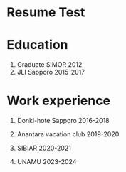 #                    Resume Test

# Education
1. Graduate SIMOR 2012
2. JLI Sapporo 2015-2017 

# Work experience 

1. Donki-hote Sapporo     2016-2018
   
2. Anantara vacation club 2019-2020
   
3. SIBIAR                 2020-2021
   
4. UNAMU                  2023-2024
